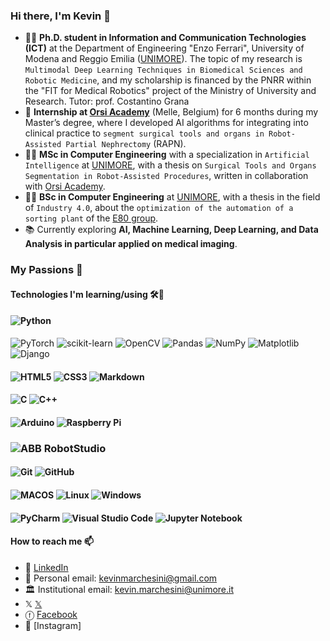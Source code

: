 <!--
**kev98/kev98** is a ✨ _special_ ✨ repository because its `README.md` (this file) appears on your GitHub profile.

Here are some ideas to get you started:

- 🔭 I’m currently working on ...
- 🌱 I’m currently learning ...
- 👯 I’m looking to collaborate on ...
- 🤔 I’m looking for help with ...
- 💬 Ask me about ...
- 📫 How to reach me: ...
- 😄 Pronouns: ...
- ⚡ Fun fact: ...
-->

### Hi there, I'm Kevin 👋

- 👨‍💻 **Ph.D. student in Information and Communication Technologies (ICT)** at the Department of Engineering "Enzo Ferrari", University of Modena and Reggio Emilia ([UNIMORE](https://www.ingmo.unimore.it/it)). The topic of my research is `Multimodal Deep Learning Techniques in Biomedical Sciences and Robotic Medicine`, and my scholarship is
financed by the PNRR within the "FIT for Medical Robotics" project of the Ministry of University and Research. Tutor: prof. Costantino Grana
- 💼 **Internship at [Orsi Academy](https://www.orsi-online.com)** (Melle, Belgium) for 6 months during my Master’s degree, where I developed AI algorithms for integrating into clinical practice to `segment surgical tools and organs in Robot-Assisted Partial Nephrectomy` (RAPN).
- 👨‍🎓 **MSc in Computer Engineering** with a specialization in `Artificial Intelligence` at [UNIMORE](https://www.unimore.it/it/didattica/corsi-di-studio/artificial-intelligence-engineering), with a thesis on `Surgical Tools and Organs Segmentation in Robot-Assisted Procedures`, written in collaboration with [Orsi Academy](https://www.orsi-online.com).
- 👨‍🎓 **BSc in Computer Engineering** at [UNIMORE](https://www.ingmo.unimore.it/it/didattica/corsi-di-laurea-informazioni-generali/ingegneria-informatica), with a thesis in the field of `Industry 4.0`, about the `optimization of the automation of a sorting plant` of the [E80 group](https://www.e80group.com/it/).
- 📚 Currently exploring **AI, Machine Learning, Deep Learning, and Data Analysis in particular applied on medical imaging**.

### My Passions 🌄


<!--
### My Personal Website + Curriculum 🌐📃
👉 [Personal Website](link)
-->

#### Technologies I'm learning/using 🛠🧰
#### ![Python](https://img.shields.io/badge/python-3670A0?style=for-the-badge&logo=python&logoColor=ffdd54)
![PyTorch](https://img.shields.io/badge/PyTorch-%23EE4C2C.svg?style=for-the-badge&logo=PyTorch&logoColor=white)
![scikit-learn](https://img.shields.io/badge/scikit--learn-%23F7931E.svg?style=for-the-badge&logo=scikit-learn&logoColor=white)
![OpenCV](https://img.shields.io/badge/opencv-%23white.svg?style=for-the-badge&logo=opencv&logoColor=white)
![Pandas](https://img.shields.io/badge/pandas-%23150458.svg?style=for-the-badge&logo=pandas&logoColor=white)
![NumPy](https://img.shields.io/badge/numpy-%23013243.svg?style=for-the-badge&logo=numpy&logoColor=white)
![Matplotlib](https://img.shields.io/badge/Matplotlib-%23ffffff.svg?style=for-the-badge&logo=Matplotlib&logoColor=black)
![Django](https://img.shields.io/badge/django-%23092E20.svg?style=for-the-badge&logo=django&logoColor=white)
  

#### ![HTML5](https://img.shields.io/badge/html5-%23E34F26.svg?style=for-the-badge&logo=html5&logoColor=white) ![CSS3](https://img.shields.io/badge/css3-%231572B6.svg?style=for-the-badge&logo=css3&logoColor=white) ![Markdown](https://img.shields.io/badge/markdown-%23000000.svg?style=for-the-badge&logo=markdown&logoColor=white)

#### ![C](https://img.shields.io/badge/c-%2300599C.svg?style=for-the-badge&logo=c&logoColor=white) ![C++](https://img.shields.io/badge/-C++-blue?logo=cplusplus)

#### ![Arduino](https://img.shields.io/badge/-Arduino-00979D?style=for-the-badge&logo=Arduino&logoColor=white) ![Raspberry Pi](https://img.shields.io/badge/-RaspberryPi-C51A4A?style=for-the-badge&logo=Raspberry-Pi)

### ![ABB RobotStudio](https://img.shields.io/static/v1?style=for-the-badge&message=ABB+RobotStudio&color=222222&logo=ABB+RobotStudio&logoColor=FF9E0F&label=)

#### ![Git](https://img.shields.io/badge/git-%23F05033.svg?style=for-the-badge&logo=git&logoColor=white) ![GitHub](https://img.shields.io/badge/github-%23121011.svg?style=for-the-badge&logo=github&logoColor=white)

#### ![MACOS](https://img.shields.io/badge/MacOS-f0f0f0?logo=apple&logoColor=black&style=for-the-badge) ![Linux](https://img.shields.io/badge/Linux-FCC624?style=for-the-badge&logo=linux&logoColor=black) ![Windows](https://img.shields.io/badge/Windows-0078D6?style=for-the-badge&logo=windows&logoColor=white)

#### ![PyCharm](https://img.shields.io/badge/pycharm-143?style=for-the-badge&logo=pycharm&logoColor=black&color=black&labelColor=green) ![Visual Studio Code](https://img.shields.io/badge/Visual%20Studio%20Code-0078d7.svg?style=for-the-badge&logo=visual-studio-code&logoColor=white) ![Jupyter Notebook](https://img.shields.io/badge/jupyter-%23FA0F00.svg?style=for-the-badge&logo=jupyter&logoColor=white)


#### How to reach me 📫
- 👥 [LinkedIn]([https://www.linkedin.com/in/ettore-candeloro-900081162/](https://www.linkedin.com/in/kevin-marchesini-a4273259/))
- 📧 Personal email: kevinmarchesini@gmail.com
- 🏛️ Institutional email: kevin.marchesini@unimore.it
- 𝕏 [𝕏](https://x.com/kevinmarchesini?s=21&t=cuvQFubHc4Tru_-8aMrwrA)
- ⓕ [Facebook](https://www.facebook.com/share/15rwhtn2Mr/?mibextid=wwXIfr)
- 📸 [Instagram] 
     
<!--
---

[![Anurag's GitHub stats](https://git-hub-readme-stats-ettores-projects-4b8e7abe.vercel.app/api?username=e-candeloro&count_private=true&hide=issues,contribs&show_icons=true&theme=github_dark)](https://github.com/anuraghazra/github-readme-stats)

![](https://komarev.com/ghpvc/?username=e-candeloro&color=blue)
-->
